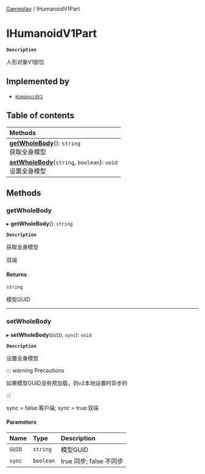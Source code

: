 [Gameplay](../modules/Gameplay.Gameplay.md) / IHumanoidV1Part

# IHumanoidV1Part <Badge type="tip" text="Interface" /> 

**`Description`**

人形对象V1部位

## Implemented by

- [`HumanoidV1`](../classes/Gameplay.HumanoidV1.md)

## Table of contents

| Methods |
| :-----|
| **[getWholeBody](Gameplay.IHumanoidV1Part.md#getwholebody)**(): `string` <br> 获取全身模型|
| **[setWholeBody](Gameplay.IHumanoidV1Part.md#setwholebody)**(`string`, `boolean`): `void` <br> 设置全身模型|

## Methods

### getWholeBody  

▸ **getWholeBody**(): `string` <Badge type="tip" text="other" />

**`Description`**

获取全身模型

双端

#### Returns

`string`

模型GUID

___

### setWholeBody  

▸ **setWholeBody**(`GUID`, `sync`): `void` <Badge type="tip" text="other" />

**`Description`**

设置全身模型

::: warning Precautions

如果模型GUID没有预加载，则v2本地设置时异步的

:::

sync = false:客户端;
sync = true:双端

#### Parameters

| Name | Type | Description |
| :------ | :------ | :------ |
| `GUID` | `string` | 模型GUID |
| `sync` | `boolean` | true 同步; false 不同步 |

